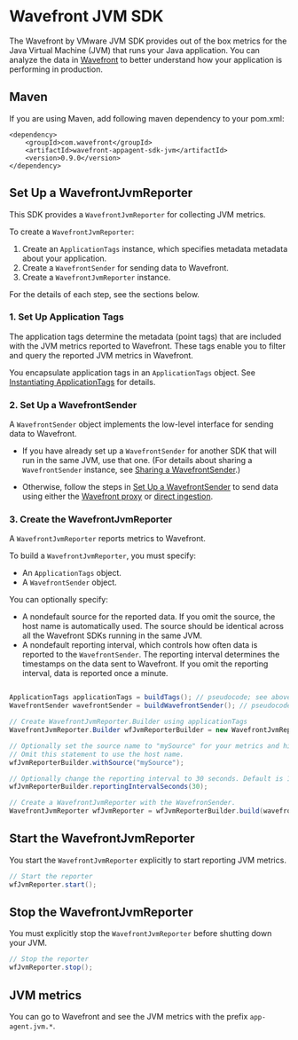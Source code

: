 # Wavefront JVM SDK

The Wavefront by VMware JVM SDK provides out of the box metrics for the Java Virtual Machine (JVM) that runs your Java application. You can analyze the data in [Wavefront](https://www.wavefront.com) to better understand how your application is performing in production.

## Maven
If you are using Maven, add following maven dependency to your pom.xml:
```
<dependency>
    <groupId>com.wavefront</groupId>
    <artifactId>wavefront-appagent-sdk-jvm</artifactId>
    <version>0.9.0</version>
</dependency>
```

## Set Up a WavefrontJvmReporter

This SDK provides a `WavefrontJvmReporter` for collecting JVM metrics.

To create a `WavefrontJvmReporter`:
1. Create an `ApplicationTags` instance, which specifies metadata metadata about your application.
2. Create a `WavefrontSender` for sending data to Wavefront.
3. Create a `WavefrontJvmReporter` instance.

For the details of each step, see the sections below.

### 1. Set Up Application Tags

The application tags determine the metadata (point tags) that are included with the JVM metrics reported to Wavefront. These tags enable you to filter and query the reported JVM metrics in Wavefront.

You encapsulate application tags in an `ApplicationTags` object.
See [Instantiating ApplicationTags](https://github.com/wavefrontHQ/wavefront-sdk-java/blob/master/docs/apptags.md) for details.

### 2. Set Up a WavefrontSender

A `WavefrontSender` object implements the low-level interface for sending data to Wavefront. 

* If you have already set up a `WavefrontSender` for another SDK that will run in the same JVM, use that one.  (For details about sharing a `WavefrontSender` instance, see [Sharing a WavefrontSender](https://github.com/wavefrontHQ/wavefront-sdk-java/blob/master/docs/sender.md).)

* Otherwise, follow the steps in [Set Up a WavefrontSender](https://github.com/wavefrontHQ/wavefront-sdk-java/blob/master/README.md#set-up-a-wavefrontsender) to send data using either the [Wavefront proxy](https://docs.wavefront.com/proxies.html) or [direct ingestion](https://docs.wavefront.com/direct_ingestion.html).


### 3. Create the WavefrontJvmReporter
A `WavefrontJvmReporter` reports metrics to Wavefront.

To build a `WavefrontJvmReporter`, you must specify:
* An `ApplicationTags` object.
* A `WavefrontSender` object.

You can optionally specify:
* A nondefault source for the reported data. If you omit the source, the host name is automatically used. The source should be identical across all the Wavefront SDKs running in the same JVM.
* A nondefault reporting interval, which controls how often data is reported to the `WavefrontSender`. The reporting interval determines the timestamps on the data sent to Wavefront. If you omit the reporting interval, data is reported once a minute.
 
```java

ApplicationTags applicationTags = buildTags(); // pseudocode; see above
WavefrontSender wavefrontSender = buildWavefrontSender(); // pseudocode; see above

// Create WavefrontJvmReporter.Builder using applicationTags
WavefrontJvmReporter.Builder wfJvmReporterBuilder = new WavefrontJvmReporter.Builder(applicationTags);

// Optionally set the source name to "mySource" for your metrics and histograms.
// Omit this statement to use the host name.
wfJvmReporterBuilder.withSource("mySource"); 

// Optionally change the reporting interval to 30 seconds. Default is 1 minute.
wfJvmReporterBuilder.reportingIntervalSeconds(30);

// Create a WavefrontJvmReporter with the WavefronSender.
WavefrontJvmReporter wfJvmReporter = wfJvmReporterBuilder.build(wavefrontSender);
```

## Start the WavefrontJvmReporter
You start the `WavefrontJvmReporter` explicitly to start reporting JVM metrics. 

```java
// Start the reporter
wfJvmReporter.start();
```

## Stop the WavefrontJvmReporter
You must explicitly stop the `WavefrontJvmReporter` before shutting down your JVM.

```java
// Stop the reporter
wfJvmReporter.stop();
```

## JVM metrics

You can go to Wavefront and see the JVM metrics with the prefix `app-agent.jvm.*`.
